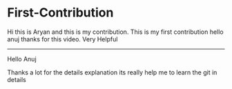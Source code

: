 # First-Contribution
Hi this is Aryan and this is my contribution.
This is my first contribution
hello anuj thanks for this video. Very Helpful

******************
Hello Anuj

Thanks a lot for the details explanation its really help me to learn the git in details
